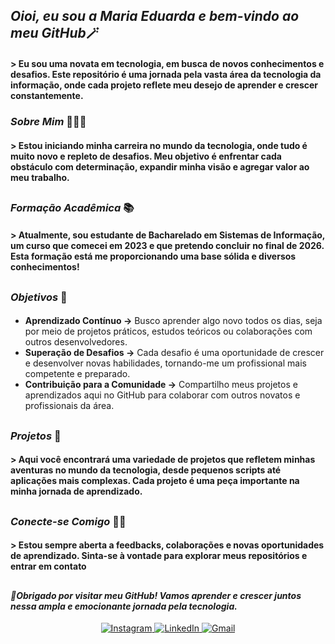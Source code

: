 ## *Oioi, eu sou a Maria Eduarda e bem-vindo ao meu GitHub*🪄
#### > Eu sou uma novata em tecnologia, em busca de novos conhecimentos e desafios. Este repositório é uma jornada pela vasta área da tecnologia da informação, onde cada projeto reflete meu desejo de aprender e crescer constantemente.
### *Sobre Mim* 🙋🏽‍♀️
#### > Estou iniciando minha carreira no mundo da tecnologia, onde tudo é muito novo e repleto de desafios. Meu objetivo é enfrentar cada obstáculo com determinação, expandir minha visão e agregar valor ao meu trabalho.
##
### *Formação Acadêmica* 📚
#### > Atualmente, sou estudante de Bacharelado em Sistemas de Informação, um curso que comecei em 2023 e que pretendo concluir no final de 2026. Esta formação está me proporcionando uma base sólida e diversos conhecimentos!
##
### *Objetivos* 💭
#### 
 - **Aprendizado Contínuo ->** Busco aprender algo novo todos os dias, seja por meio de projetos práticos, estudos teóricos ou colaborações com outros desenvolvedores.
 - **Superação de Desafios ->** Cada desafio é uma oportunidade de crescer e desenvolver novas habilidades, tornando-me um profissional mais competente e preparado.
 - **Contribuição para a Comunidade ->** Compartilho meus projetos e aprendizados aqui no GitHub para colaborar com outros novatos e profissionais da área.
##
### *Projetos* 💼
#### > Aqui você encontrará uma variedade de projetos que refletem minhas aventuras no mundo da tecnologia, desde pequenos scripts até aplicações mais complexas. Cada projeto é uma peça importante na minha jornada de aprendizado.
##
### *Conecte-se Comigo* 🤝🏼
#### > Estou sempre aberta a feedbacks, colaborações e novas oportunidades de aprendizado. Sinta-se à vontade para explorar meus repositórios e entrar em contato
##
 #### ***📌Obrigado por visitar meu GitHub! Vamos aprender e crescer juntos nessa ampla e emocionante jornada pela tecnologia.***

 <div align="center">
   <a href="https://www.instagram.com/madulouzada_?igsh=MTMzcXVuNDhoM3F4NA==">
    <img src="https://img.shields.io/badge/Instagram-E4405F?style=for-the-badge&logo=instagram&logoColor=white" alt="Instagram">
  </a>
  <a href="https://www.linkedin.com/in/maria-eduarda-louzada-girardi-99b376310/">
    <img src="https://img.shields.io/badge/LinkedIn-0077B5?style=for-the-badge&logo=linkedin&logoColor=white" alt="LinkedIn">
  </a>
  <a href=mailto:"mariaeduardalouzadagirardi@gmail.com">
    <img src="https://img.shields.io/badge/Gmail-D14836?style=for-the-badge&logo=gmail&logoColor=white" alt="Gmail">
  </a>
</div>
